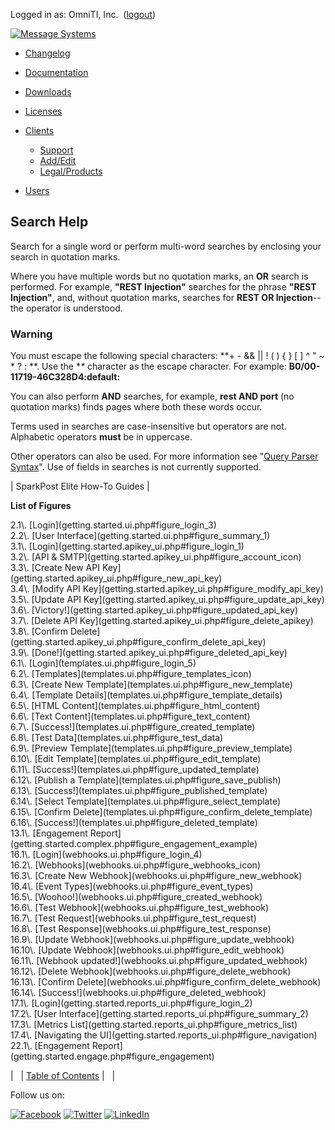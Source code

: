 Logged in as: OmniTI, Inc.  ([logout](https://support.messagesystems.com/logout.php))

[![Message Systems](https://support.messagesystems.com/images/ms-white205.png)](https://support.messagesystems.com/start.php) 

*   [Changelog](https://support.messagesystems.com/start.php?show=changelog)
*   [Documentation](https://support.messagesystems.com/docs/)
*   [Downloads](https://support.messagesystems.com/start.php)

*   [Licenses](https://support.messagesystems.com/license_summary.php)
*   <a href="">Clients</a>
    *   [Support](https://support.messagesystems.com/cs.php)
    *   [Add/Edit](https://support.messagesystems.com/edit_client.php)
    *   [Legal/Products](https://support.messagesystems.com/edit_products.php)
*   [Users](https://support.messagesystems.com/edit_customer.php)

## Search Help

Search for a single word or perform multi-word searches by enclosing your search in quotation marks.

Where you have multiple words but no quotation marks, an **OR** search is performed. For example, **"REST Injection"** searches for the phrase **"REST Injection"**, and, without quotation marks, searches for **REST OR Injection**--the operator is understood.

### Warning

You must escape the following special characters: **+ - && || ! ( ) { } [ ] ^ " ~ * ? : \**. Use the **\** character as the escape character. For example: **B0/00-11719-46C328D4\:default\:**

You can also perform **AND** searches, for example, **rest AND port** (no quotation marks) finds pages where both these words occur.

Terms used in searches are case-insensitive but operators are not. Alphabetic operators **must** be in uppercase.

Other operators can also be used. For more information see "[Query Parser Syntax](https://lucene.apache.org/core/old_versioned_docs/versions/3_0_0/queryparsersyntax.html)". Use of fields in searches is not currently supported.

| SparkPost Elite How-To Guides |

**List of Figures**

<dl>

<dt>2.1\. [Login](getting.started.ui.php#figure_login_3)</dt>

<dt>2.2\. [User Interface](getting.started.ui.php#figure_summary_1)</dt>

<dt>3.1\. [Login](getting.started.apikey_ui.php#figure_login_1)</dt>

<dt>3.2\. [API & SMTP](getting.started.apikey_ui.php#figure_account_icon)</dt>

<dt>3.3\. [Create New API Key](getting.started.apikey_ui.php#figure_new_api_key)</dt>

<dt>3.4\. [Modify API Key](getting.started.apikey_ui.php#figure_modify_api_key)</dt>

<dt>3.5\. [Update API Key](getting.started.apikey_ui.php#figure_update_api_key)</dt>

<dt>3.6\. [Victory!](getting.started.apikey_ui.php#figure_updated_api_key)</dt>

<dt>3.7\. [Delete API Key](getting.started.apikey_ui.php#figure_delete_apikey)</dt>

<dt>3.8\. [Confirm Delete](getting.started.apikey_ui.php#figure_confirm_delete_api_key)</dt>

<dt>3.9\. [Done!](getting.started.apikey_ui.php#figure_deleted_api_key)</dt>

<dt>6.1\. [Login](templates.ui.php#figure_login_5)</dt>

<dt>6.2\. [Templates](templates.ui.php#figure_templates_icon)</dt>

<dt>6.3\. [Create New Template](templates.ui.php#figure_new_template)</dt>

<dt>6.4\. [Template Details](templates.ui.php#figure_template_details)</dt>

<dt>6.5\. [HTML Content](templates.ui.php#figure_html_content)</dt>

<dt>6.6\. [Text Content](templates.ui.php#figure_text_content)</dt>

<dt>6.7\. [Success!](templates.ui.php#figure_created_template)</dt>

<dt>6.8\. [Test Data](templates.ui.php#figure_test_data)</dt>

<dt>6.9\. [Preview Template](templates.ui.php#figure_preview_template)</dt>

<dt>6.10\. [Edit Template](templates.ui.php#figure_edit_template)</dt>

<dt>6.11\. [Success!](templates.ui.php#figure_updated_template)</dt>

<dt>6.12\. [Publish a Template](templates.ui.php#figure_save_publish)</dt>

<dt>6.13\. [Success!](templates.ui.php#figure_published_template)</dt>

<dt>6.14\. [Select Template](templates.ui.php#figure_select_template)</dt>

<dt>6.15\. [Confirm Delete](templates.ui.php#figure_confirm_delete_template)</dt>

<dt>6.16\. [Success!](templates.ui.php#figure_deleted_template)</dt>

<dt>13.1\. [Engagement Report](getting.started.complex.php#figure_engagement_example)</dt>

<dt>16.1\. [Login](webhooks.ui.php#figure_login_4)</dt>

<dt>16.2\. [Webhooks](webhooks.ui.php#figure_webhooks_icon)</dt>

<dt>16.3\. [Create New Webhook](webhooks.ui.php#figure_new_webhook)</dt>

<dt>16.4\. [Event Types](webhooks.ui.php#figure_event_types)</dt>

<dt>16.5\. [Woohoo!](webhooks.ui.php#figure_created_webhook)</dt>

<dt>16.6\. [Test Webhook](webhooks.ui.php#figure_test_webhook)</dt>

<dt>16.7\. [Test Request](webhooks.ui.php#figure_test_request)</dt>

<dt>16.8\. [Test Response](webhooks.ui.php#figure_test_response)</dt>

<dt>16.9\. [Update Webhook](webhooks.ui.php#figure_update_webhook)</dt>

<dt>16.10\. [Update Webhook](webhooks.ui.php#figure_edit_webhook)</dt>

<dt>16.11\. [Webhook updated!](webhooks.ui.php#figure_updated_webhook)</dt>

<dt>16.12\. [Delete Webhook](webhooks.ui.php#figure_delete_webhook)</dt>

<dt>16.13\. [Confirm Delete](webhooks.ui.php#figure_confirm_delete_webhook)</dt>

<dt>16.14\. [Success!](webhooks.ui.php#figure_deleted_webhook)</dt>

<dt>17.1\. [Login](getting.started.reports_ui.php#figure_login_2)</dt>

<dt>17.2\. [User Interface](getting.started.reports_ui.php#figure_summary_2)</dt>

<dt>17.3\. [Metrics List](getting.started.reports_ui.php#figure_metrics_list)</dt>

<dt>17.4\. [Navigating the UI](getting.started.reports_ui.php#figure_navigation)</dt>

<dt>22.1\. [Engagement Report](getting.started.engage.php#figure_engagement)</dt>

</dl>

|   | [Table of Contents](index.php) |   |

Follow us on:

[![Facebook](https://support.messagesystems.com/images/icon-facebook.png)](http://www.facebook.com/messagesystems) [![Twitter](https://support.messagesystems.com/images/icon-twitter.png)](http://twitter.com/#!/MessageSystems) [![LinkedIn](https://support.messagesystems.com/images/icon-linkedin.png)](http://www.linkedin.com/company/message-systems)